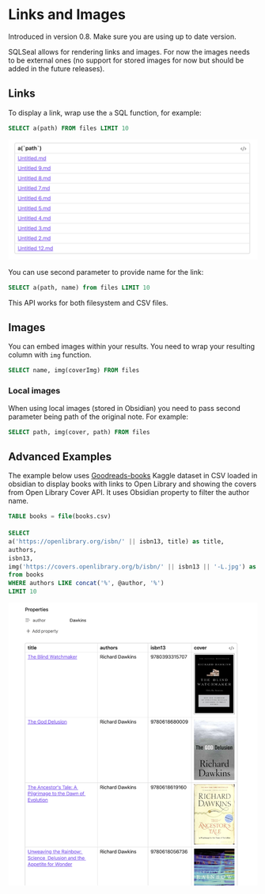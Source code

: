 # Links and Images
Introduced in version 0.8. Make sure you are using up to date version.

SQLSeal allows for rendering links and images. For now the images needs to be external ones (no support for stored images for now but should be added in the future releases).

## Links
To display a link, wrap use the `a` SQL function, for example:
```sql
SELECT a(path) FROM files LIMIT 10
```
![Example of links](./links.png)

You can use second parameter to provide name for the link:

```sql
SELECT a(path, name) from files LIMIT 10
```


This API works for both filesystem and CSV files.

## Images
You can embed images within your results. You need to wrap your resulting column with `img` function.

```sql
SELECT name, img(coverImg) FROM files
```

### Local images
When using local images (stored in Obsidian) you need to pass second parameter being path of the original note. For example:

```sql
SELECT path, img(cover, path) FROM files
```

## Advanced Examples
The example below uses [Goodreads-books](https://www.kaggle.com/datasets/jealousleopard/goodreadsbooks) Kaggle dataset in CSV loaded in obsidian to display books with links to Open Library and showing the covers from Open Library Cover API. It uses Obsidian property to filter the author name.


```sql
TABLE books = file(books.csv)

SELECT
a('https://openlibrary.org/isbn/' || isbn13, title) as title,
authors,
isbn13,
img('https://covers.openlibrary.org/b/isbn/' || isbn13 || '-L.jpg') as cover
from books
WHERE authors LIKE concat('%', @author, '%')
LIMIT 10
```

![Advanced links and images](links-and-images-advanced.png)